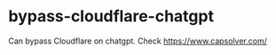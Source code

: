 # bypass-cloudflare-chatgpt
Can bypass Cloudflare on chatgpt. Check https://www.capsolver.com/ 
                                                                                           